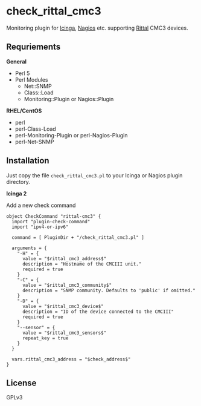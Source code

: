 check_rittal_cmc3
=================

Monitoring plugin for [Icinga](https://www.icinga.org/), [Nagios](https://www.nagios.org/) etc. supporting [Rittal](https://www.rittal.com/) CMC3 devices.

Requriements
------------

**General**

- Perl 5
- Perl Modules
    - Net::SNMP
    - Class::Load
    - Monitoring::Plugin or Nagios::Plugin

**RHEL/CentOS**

- perl
- perl-Class-Load
- perl-Monitoring-Plugin or perl-Nagios-Plugin
- perl-Net-SNMP

Installation
------------

Just copy the file `check_rittal_cmc3.pl` to your Icinga or Nagios plugin directory.

**Icinga 2**

Add a new check command

```
object CheckCommand "rittal-cmc3" {
  import "plugin-check-command"
  import "ipv4-or-ipv6"

  command = [ PluginDir + "/check_rittal_cmc3.pl" ]

  arguments = {
    "-H" = {
      value = "$rittal_cmc3_address$"
      description = "Hostname of the CMCIII unit."
      required = true
    }
    "-C" = {
      value = "$rittal_cmc3_community$"
      description = "SNMP community. Defaults to 'public' if omitted."
    }
    "-D" = {
      value = "$rittal_cmc3_device$"
      description = "ID of the device connected to the CMCIII"
      required = true
    }
    "--sensor" = {
      value = "$rittal_cmc3_sensors$"
      repeat_key = true
    }
  }

  vars.rittal_cmc3_address = "$check_address$"
}
```

License
-------

GPLv3
